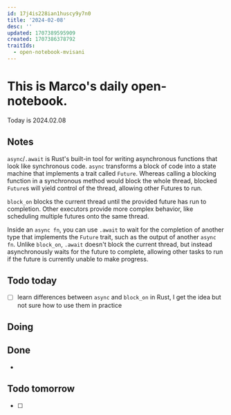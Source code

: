 ```yaml
---
id: 17j4is228ian1huscy9y7n0
title: '2024-02-08'
desc: ''
updated: 1707389595909
created: 1707386378792
traitIds:
  - open-notebook-mvisani
---
```

# This is Marco's daily open-notebook.

Today is 2024.02.08


## Notes
`async`/`.await` is Rust's built-in tool for writing asynchronous functions that look like synchronous code. `async` transforms a block of code into a state machine that implements a trait called `Future`. Whereas calling a blocking function in a synchronous method would block the whole thread, blocked `Future`s will yield control of the thread, allowing other Futures to run.

`block_on` blocks the current thread until the provided future has run to completion. Other executors provide more complex behavior, like scheduling multiple futures onto the same thread.

Inside an `async fn`, you can use `.await` to wait for the completion of another type that implements the `Future` trait, such as the output of another `async fn`. Unlike `block_on`, `.await` doesn't block the current thread, but instead asynchronously waits for the future to complete, allowing other tasks to run if the future is currently unable to make progress.

## Todo today
- [ ] learn differences between `async` and `block_on` in Rust, I get the idea but not sure how to use them in practice

## Doing


## Done
*  


## Todo tomorrow
- [ ]